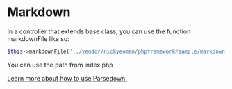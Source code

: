 # Markdown

In a controller that extends base class, you can use the function markdownFile like so:

```php
$this->markdownFile('../vendor/nickyeoman/phpframework/sample/markdown.md','content');
```

You can use the path from index.php

[Learn more about how to use Parsedown.](https://packagist.org/packages/erusev/parsedown)
